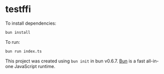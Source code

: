 # testffi

To install dependencies:

```bash
bun install
```

To run:

```bash
bun run index.ts
```

This project was created using `bun init` in bun v0.6.7. [Bun](https://bun.sh) is a fast all-in-one JavaScript runtime.
